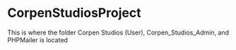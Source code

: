 # CorpenStudiosProject
This is where the folder Corpen Studios (User), Corpen_Studios_Admin, and PHPMailer is located
